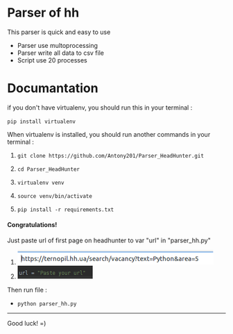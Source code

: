 # Parser of hh

This parser is quick and easy to use

* Parser use multoprocessing 
* Parser write all data to csv file
* Script use 20 processes

# Documantation

if you don't have virtualenv, you should run this in your terminal :

`pip install virtualenv`

When virtualenv is installed, you should run another commands in your terminal :

1. `git clone https://github.com/Antony201/Parser_HeadHunter.git`

2. `cd Parser_HeadHunter`

3. `virtualenv venv`

4. `source venv/bin/activate`

5. `pip install -r requirements.txt`

#### Congratulations!
Just paste url of first page on headhunter to var "url" in "parser_hh.py"

1. ![alt text](https://github.com/Antony201/Parser_HeadHunter/blob/master/Images/serv_link.png "Logo Title Text 1")
2. ![alt text](https://github.com/Antony201/Parser_HeadHunter/blob/master/Images/var.png "Logo Title Text 1")

Then run file :
* `python parser_hh.py`

---
Good luck! =)